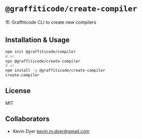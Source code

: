 # `@graffiticode/create-compiler`

🏗 Graffiticode CLI to create new compilers

## Installation & Usage

```bash
npm init @graffiticode/compiler
# or
npx @graffiticode/create-compiler
# or
npm install -g @graffiticode/create-compiler
create-compiler
```

## License

MIT

## Collaborators

- Kevin Dyer <kevin.m.dyer@gmail.com>
